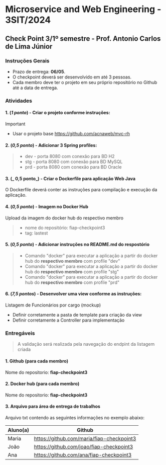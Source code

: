 # Microservice and Web Engineering - 3SIT/2024

## Check Point 3/1º semestre - Prof. Antonio Carlos de Lima Júnior

### Instruções Gerais

- Prazo de entrega: __06/05__.
- O checkpoint deverá ser desenvolvido em até 3 pessoas.
- Cada membro deve ter o projeto em seu próprio repositório no Github até a data de entrega.

### Atividades

#### 1. (_1 ponto_) - Criar o projeto conforme instruções:

> [!IMPORTANT]
> - Usar o projeto base https://github.com/acnaweb/mvc-rh

#### 2. (_0,5 ponto_) - Adicionar 3 Spring profiles: 

> * dev - porta 8080 com conexão para BD H2
> * stg - porta 8080 com conexão para BD MySQL
> * prd - porta 8080 com conexão para BD Oracle

#### 3. (_ 0,5 ponto_) - Criar o Dockerfile para aplicação Web Java

O Dockerfile deverá conter as instruções para compilação e execução da aplicação.

#### 4. (_0,5 ponto_) -  Imagem no Docker Hub 

Upload da imagem do docker hub do respectivo membro

> - nome do repositório: fiap-checkpoint3
> - tag: lastest

#### 5. (_0,5 ponto_) - Adicionar instruções no README.md do respostório

> - Comando "docker" para executar a aplicação a partir do docker hub do __respectivo membro__ com profile "dev"
> - Comando "docker" para executar a aplicação a partir do docker hub do __respectivo membro__ com profile "stg"
> - Comando "docker" para executar a aplicação a partir do docker hub do __respectivo membro__ com profile "prd"

#### 6. (_7,5 pontos_) - Desenvolver uma view conforme as instruções:

Listagem de Funcionários por cargo (mockup)

- Definir corretamente a pasta de template para criação da view
- Definir corretamente a Controller para implementação

### Entregáveis

> A validação será realizada pela navegação do endpint da listagem criada

#### 1. Github (para cada membro)

Nome do repositorio: __fiap-checkpoint3__

#### 2. Docker hub (para cada membro)

Nome do repositorio: __fiap-checkpoint3__

#### 3. Arquivo para área de entrega de trabalhos

Arquivo txt contendo as seguintes informações no exemplo abaixo:

| Aluno(a) | Github |
| --- | --- |
| Maria | https://github.com/maria/fiap-checkpoint3 |
| João | https://github.com/joao/fiap-checkpoint3 |
| Ana | https://github.com/ana/fiap-checkpoint3 |
